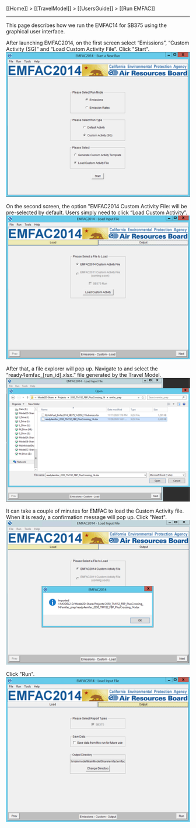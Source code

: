[[Home]] > [[TravelModel]] > [[UsersGuide]] > [[Run EMFAC]]

***
This page describes how we run the EMFAC14 for SB375 using the graphical user interface.

After launching EMFAC2014, on the first screen select “Emissions”, “Custom Activity (SG)” and “Load Custom Activity File”. Click "Start".
![](https://github.com/BayAreaMetro/travel-model-one/blob/master/model-files/scripts/emfac/wiki_images/1.emfac_start_a_new_run.PNG)

On the second screen, the option "EMFAC2014 Custom Activity File: will be pre-selected by default. Users simply need to click “Load Custom Activity”.
![](https://github.com/BayAreaMetro/travel-model-one/blob/master/model-files/scripts/emfac/wiki_images/2.emfac_load_input_file.PNG)

After that, a file explorer will pop up. Navigate to and select the “ready4emfac_[run_id].xlsx.” file generated by the Travel Model.
![](https://github.com/BayAreaMetro/travel-model-one/blob/master/model-files/scripts/emfac/wiki_images/3.emfac_select_a_file_to_load.PNG)

It can take a couple of minutes for EMFAC to load the Custom Activity file. When it is ready, a confirmation message will pop up. Click "Next".
![](https://github.com/BayAreaMetro/travel-model-one/blob/master/model-files/scripts/emfac/wiki_images/4.emfac_imported.PNG)

Click "Run".
![](https://github.com/BayAreaMetro/travel-model-one/blob/master/model-files/scripts/emfac/wiki_images/5.emfac_run.PNG)